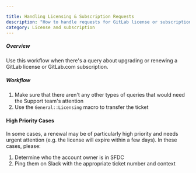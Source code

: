```yaml
---

title: Handling Licensing & Subscription Requests
description: "How to handle requests for GitLab license or subscription upgrades or renewals"
category: License and subscription
---
```




##### Overview

Use this workflow when there's a query about upgrading or renewing a GitLab
license or GitLab.com subscription.

##### Workflow

1. Make sure that there aren't any other types of queries that would need the Support team's attention
1. Use the `General::Licensing` macro to transfer the ticket

#### High Priority Cases

In some cases, a renewal may be of particularly high priority and needs urgent attention (e.g. the license
will expire within a few days). In these cases, please:

1. Determine who the account owner is in SFDC
1. Ping them on Slack with the appropriate ticket number and context
